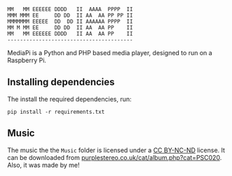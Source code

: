```
MM   MM EEEEEE DDDD   II  AAAA  PPPP  II
MMM MMM EE     DD DD  II AA  AA PP PP II
MMMMMMM EEEEE  DD  DD II AAAAAA PPPP  II
MM M MM EE     DD DD  II AA  AA PP    II
MM   MM EEEEEE DDDD   II AA  AA PP    II
----------------------------------------
```
MediaPi is a Python and PHP based media player, designed to
run on a Raspberry Pi.

## Installing dependencies
The install the required dependencies, run:
```shell
pip install -r requirements.txt
```

Music
-----
The music the the `Music` folder is licensed under a [CC BY-NC-ND](https://creativecommons.org/licenses/by-nc-nd/2.0/uk/)
license. It can be downloaded from [purplestereo.co.uk/cat/album.php?cat=PSC020](http://www.purplestereo.co.uk/cat/album.php?cat=PSC020).
Also, it was made by me!
